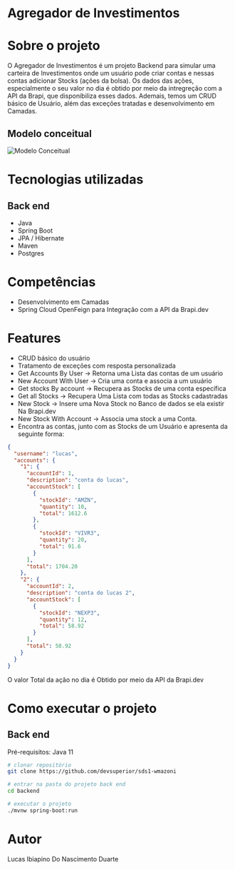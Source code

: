 # Agregador de Investimentos

# Sobre o projeto

O Agregador de Investimentos é um projeto Backend para simular uma carteira de Investimentos onde um usuário pode criar contas e nessas contas adicionar Stocks (ações da bolsa). 
Os dados das ações, especialmente o seu valor no dia é obtido por meio da intregreção com a API da Brapi, que disponibiliza esses dados. 
Ademais, temos um CRUD básico de Usuário, além das exceções tratadas e desenvolvimento em Camadas.

## Modelo conceitual
![Modelo Conceitual](https://github.com/LucasIbiapino7/assets/blob/main/imgs/agregador-of.png)

# Tecnologias utilizadas
## Back end
- Java
- Spring Boot
- JPA / Hibernate
- Maven
- Postgres
# Competências
- Desenvolvimento em Camadas
- Spring Cloud OpenFeign para Integração com a API da Brapi.dev
# Features
- CRUD básico do usuário
- Tratamento de exceções com resposta personalizada
- Get Accounts By User -> Retorna uma Lista das contas de um usuário
- New Account With User -> Cria uma conta e associa a um usuário
- Get stocks By account -> Recupera as Stocks de uma conta específica
- Get all Stocks -> Recupera Uma Lista com todas as Stocks cadastradas
- New Stock -> Insere uma Nova Stock no Banco de dados se ela existir Na Brapi.dev
- New Stock With Account -> Associa uma stock a uma Conta.
- Encontra as contas, junto com as Stocks de um Usuário e apresenta da seguinte forma:
```json
{
  "username": "lucas",
  "accounts": {
    "1": {
      "accountId": 1,
      "description": "conta do lucas",
      "accountStock": [
        {
          "stockId": "AMZN",
          "quantity": 10,
          "total": 1612.6
        },
        {
          "stockId": "VIVR3",
          "quantity": 20,
          "total": 91.6
        }
      ],
      "total": 1704.20
    },
    "2": {
      "accountId": 2,
      "description": "conta do lucas 2",
      "accountStock": [
        {
          "stockId": "NEXP3",
          "quantity": 12,
          "total": 58.92
        }
      ],
      "total": 58.92
    }
  }
}
```
O valor Total da ação no dia é Obtido por meio da API da Brapi.dev

# Como executar o projeto

## Back end
Pré-requisitos: Java 11

```bash
# clonar repositório
git clone https://github.com/devsuperior/sds1-wmazoni

# entrar na pasta do projeto back end
cd backend

# executar o projeto
./mvnw spring-boot:run
```

# Autor

Lucas Ibiapino Do Nascimento Duarte


